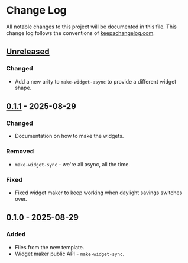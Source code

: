 # Change Log
All notable changes to this project will be documented in this file. This change log follows the conventions of [keepachangelog.com](http://keepachangelog.com/).

## [Unreleased]
### Changed
- Add a new arity to `make-widget-async` to provide a different widget shape.

## [0.1.1] - 2025-08-29
### Changed
- Documentation on how to make the widgets.

### Removed
- `make-widget-sync` - we're all async, all the time.

### Fixed
- Fixed widget maker to keep working when daylight savings switches over.

## 0.1.0 - 2025-08-29
### Added
- Files from the new template.
- Widget maker public API - `make-widget-sync`.

[Unreleased]: https://sourcehost.site/your-name/basket-sim/compare/0.1.1...HEAD
[0.1.1]: https://sourcehost.site/your-name/basket-sim/compare/0.1.0...0.1.1

